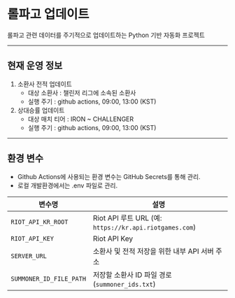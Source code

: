 # 롤파고 업데이트

롤파고 관련 데이터를 주기적으로 업데이트하는 Python 기반 자동화 프로젝트

---

## 현재 운영 정보
1. 소환사 전적 업데이트
    - 대상 소환사 : 챌린저 리그에 소속된 소환사
    - 실행 주기 : github actions, 09:00, 13:00 (KST)
2. 상대승률 업데이트
    - 대상 매치 티어 : IRON ~ CHALLENGER
    - 실행 주기 : github actions, 09:00, 13:00 (KST)

---

##  환경 변수

- Github Actions에 사용되는 환경 변수는 GitHub Secrets를 통해 관리.
- 로컬 개발환경에서는 .env 파일로 관리.

| 변수명                  | 설명                                                   |
| ----------------------- | ------------------------------------------------------ |
| `RIOT_API_KR_ROOT`      | Riot API 루트 URL (예: `https://kr.api.riotgames.com`) |
| `RIOT_API_KEY`          | Riot API Key                                           |
| `SERVER_URL`            | 소환사 및 전적 저장을 위한 내부 API 서버 주소          |
| `SUMMONER_ID_FILE_PATH` | 저장할 소환사 ID 파일 경로 (`summoner_ids.txt`)        |
